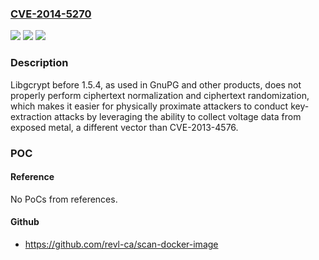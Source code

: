 ### [CVE-2014-5270](https://cve.mitre.org/cgi-bin/cvename.cgi?name=CVE-2014-5270)
![](https://img.shields.io/static/v1?label=Product&message=n%2Fa&color=blue)
![](https://img.shields.io/static/v1?label=Version&message=n%2Fa&color=blue)
![](https://img.shields.io/static/v1?label=Vulnerability&message=n%2Fa&color=brighgreen)

### Description

Libgcrypt before 1.5.4, as used in GnuPG and other products, does not properly perform ciphertext normalization and ciphertext randomization, which makes it easier for physically proximate attackers to conduct key-extraction attacks by leveraging the ability to collect voltage data from exposed metal, a different vector than CVE-2013-4576.

### POC

#### Reference
No PoCs from references.

#### Github
- https://github.com/revl-ca/scan-docker-image

